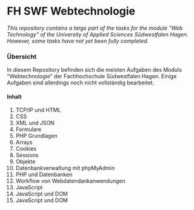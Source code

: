 # FH SWF Webtechnologie

_This repository contains a large part of the tasks for the module "Web Technology" of the University of Applied Sciences Südwestfalen Hagen._
_However, some tasks have not yet been fully completed._

### Übersicht

In diesem Repository befinden sich die meisten Aufgaben des Moduls "Webtechnologie" der Fachhochschule Südwestfalen Hagen.
Einige Aufgaben sind allerdings noch nicht vollständig bearbeitet.

#### Inhalt

1. TCP/IP und HTML
2. CSS
3. XML und JSON
4. Formulare
5. PHP Grundlagen
6. Arrays
7. Cookies
8. Sessions
9. Objekte
10. Datenbankverwaltung mit phpMyAdmin
11. PHP und Datenbanken
12. Workflow von Webdatendankanwendungen
13. JavaScript
14. JavaScript und DOM
15. JavaScript und DOM
